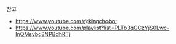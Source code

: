 참고

- https://www.youtube.com/@kingchobo;
- https://www.youtube.com/playlist?list=PLTb3qGCzYjS0Lwc-lnQMsvbc8NPBdhRTj
